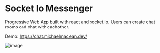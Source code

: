 # Socket Io Messenger
Progressive Web App built with react and socket.io. Users can create chat rooms and chat with eachother.

Demo: https://chat.michaelmaclean.dev/

![image](https://user-images.githubusercontent.com/12501572/140671639-5c16f729-da5b-4893-8756-8d37a5d642a4.png)
